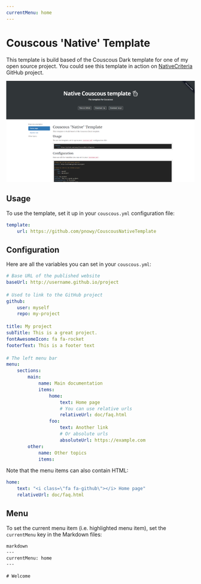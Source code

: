 ```yaml
---
currentMenu: home
---
```


# Couscous 'Native' Template

This template is build based of the Couscous Dark template for one of my open source project. You could see this template in action on [NativeCriteria](http://pnowy.github.io/NativeCriteria/) GitHub project.

![](screenshot.png)

## Usage

To use the template, set it up in your `couscous.yml` configuration file:

```yaml
template:
    url: https://github.com/pnowy/CouscousNativeTemplate
```

## Configuration

Here are all the variables you can set in your `couscous.yml`:

```yaml
# Base URL of the published website
baseUrl: http://username.github.io/project

# Used to link to the GitHub project
github:
    user: myself
    repo: my-project

title: My project
subTitle: This is a great project.
fontAwesomeIcon: fa fa-rocket
footerText: This is a footer text

# The left menu bar
menu:
    sections:
        main:
            name: Main documentation
            items:
                home:
                    text: Home page
                    # You can use relative urls
                    relativeUrl: doc/faq.html
                foo:
                    text: Another link
                    # Or absolute urls
                    absoluteUrl: https://example.com
        other:
            name: Other topics
            items:
```

Note that the menu items can also contain HTML:

```yaml
home:
    text: "<i class=\"fa fa-github\"></i> Home page"
    relativeUrl: doc/faq.html
```

## Menu

To set the current menu item (i.e. highlighted menu item), set the ```currentMenu```
key in the Markdown files:

```
markdown
---
currentMenu: home
---

# Welcome
```
